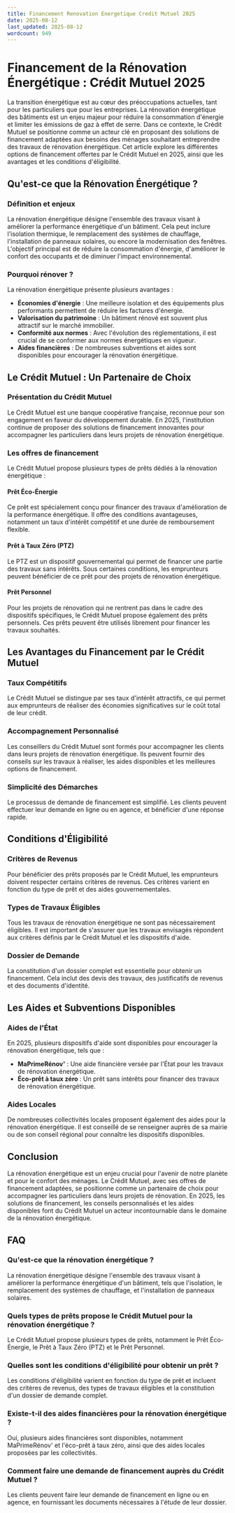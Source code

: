 ```yaml
---
title: Financement Renovation Energetique Credit Mutuel 2025
date: 2025-08-12
last_updated: 2025-08-12
wordcount: 949
---
```


# Financement de la Rénovation Énergétique : Crédit Mutuel 2025

La transition énergétique est au cœur des préoccupations actuelles, tant pour les particuliers que pour les entreprises. La rénovation énergétique des bâtiments est un enjeu majeur pour réduire la consommation d'énergie et limiter les émissions de gaz à effet de serre. Dans ce contexte, le Crédit Mutuel se positionne comme un acteur clé en proposant des solutions de financement adaptées aux besoins des ménages souhaitant entreprendre des travaux de rénovation énergétique. Cet article explore les différentes options de financement offertes par le Crédit Mutuel en 2025, ainsi que les avantages et les conditions d'éligibilité.

## Qu'est-ce que la Rénovation Énergétique ?

### Définition et enjeux

La rénovation énergétique désigne l'ensemble des travaux visant à améliorer la performance énergétique d'un bâtiment. Cela peut inclure l'isolation thermique, le remplacement des systèmes de chauffage, l'installation de panneaux solaires, ou encore la modernisation des fenêtres. L'objectif principal est de réduire la consommation d'énergie, d'améliorer le confort des occupants et de diminuer l'impact environnemental.

### Pourquoi rénover ?

La rénovation énergétique présente plusieurs avantages :

- **Économies d'énergie** : Une meilleure isolation et des équipements plus performants permettent de réduire les factures d'énergie.
- **Valorisation du patrimoine** : Un bâtiment rénové est souvent plus attractif sur le marché immobilier.
- **Conformité aux normes** : Avec l'évolution des réglementations, il est crucial de se conformer aux normes énergétiques en vigueur.
- **Aides financières** : De nombreuses subventions et aides sont disponibles pour encourager la rénovation énergétique.

## Le Crédit Mutuel : Un Partenaire de Choix

### Présentation du Crédit Mutuel

Le Crédit Mutuel est une banque coopérative française, reconnue pour son engagement en faveur du développement durable. En 2025, l'institution continue de proposer des solutions de financement innovantes pour accompagner les particuliers dans leurs projets de rénovation énergétique.

### Les offres de financement

Le Crédit Mutuel propose plusieurs types de prêts dédiés à la rénovation énergétique :

#### Prêt Éco-Énergie

Ce prêt est spécialement conçu pour financer des travaux d'amélioration de la performance énergétique. Il offre des conditions avantageuses, notamment un taux d'intérêt compétitif et une durée de remboursement flexible.

#### Prêt à Taux Zéro (PTZ)

Le PTZ est un dispositif gouvernemental qui permet de financer une partie des travaux sans intérêts. Sous certaines conditions, les emprunteurs peuvent bénéficier de ce prêt pour des projets de rénovation énergétique.

#### Prêt Personnel

Pour les projets de rénovation qui ne rentrent pas dans le cadre des dispositifs spécifiques, le Crédit Mutuel propose également des prêts personnels. Ces prêts peuvent être utilisés librement pour financer les travaux souhaités.

## Les Avantages du Financement par le Crédit Mutuel

### Taux Compétitifs

Le Crédit Mutuel se distingue par ses taux d'intérêt attractifs, ce qui permet aux emprunteurs de réaliser des économies significatives sur le coût total de leur crédit.

### Accompagnement Personnalisé

Les conseillers du Crédit Mutuel sont formés pour accompagner les clients dans leurs projets de rénovation énergétique. Ils peuvent fournir des conseils sur les travaux à réaliser, les aides disponibles et les meilleures options de financement.

### Simplicité des Démarches

Le processus de demande de financement est simplifié. Les clients peuvent effectuer leur demande en ligne ou en agence, et bénéficier d'une réponse rapide.

## Conditions d'Éligibilité

### Critères de Revenus

Pour bénéficier des prêts proposés par le Crédit Mutuel, les emprunteurs doivent respecter certains critères de revenus. Ces critères varient en fonction du type de prêt et des aides gouvernementales.

### Types de Travaux Éligibles

Tous les travaux de rénovation énergétique ne sont pas nécessairement éligibles. Il est important de s'assurer que les travaux envisagés répondent aux critères définis par le Crédit Mutuel et les dispositifs d'aide.

### Dossier de Demande

La constitution d'un dossier complet est essentielle pour obtenir un financement. Cela inclut des devis des travaux, des justificatifs de revenus et des documents d'identité.

## Les Aides et Subventions Disponibles

### Aides de l'État

En 2025, plusieurs dispositifs d'aide sont disponibles pour encourager la rénovation énergétique, tels que :

- **MaPrimeRénov'** : Une aide financière versée par l'État pour les travaux de rénovation énergétique.
- **Éco-prêt à taux zéro** : Un prêt sans intérêts pour financer des travaux de rénovation énergétique.

### Aides Locales

De nombreuses collectivités locales proposent également des aides pour la rénovation énergétique. Il est conseillé de se renseigner auprès de sa mairie ou de son conseil régional pour connaître les dispositifs disponibles.

## Conclusion

La rénovation énergétique est un enjeu crucial pour l'avenir de notre planète et pour le confort des ménages. Le Crédit Mutuel, avec ses offres de financement adaptées, se positionne comme un partenaire de choix pour accompagner les particuliers dans leurs projets de rénovation. En 2025, les solutions de financement, les conseils personnalisés et les aides disponibles font du Crédit Mutuel un acteur incontournable dans le domaine de la rénovation énergétique.

## FAQ

### Qu'est-ce que la rénovation énergétique ?

La rénovation énergétique désigne l'ensemble des travaux visant à améliorer la performance énergétique d'un bâtiment, tels que l'isolation, le remplacement des systèmes de chauffage, et l'installation de panneaux solaires.

### Quels types de prêts propose le Crédit Mutuel pour la rénovation énergétique ?

Le Crédit Mutuel propose plusieurs types de prêts, notamment le Prêt Éco-Énergie, le Prêt à Taux Zéro (PTZ) et le Prêt Personnel.

### Quelles sont les conditions d'éligibilité pour obtenir un prêt ?

Les conditions d'éligibilité varient en fonction du type de prêt et incluent des critères de revenus, des types de travaux éligibles et la constitution d'un dossier de demande complet.

### Existe-t-il des aides financières pour la rénovation énergétique ?

Oui, plusieurs aides financières sont disponibles, notamment MaPrimeRénov' et l'éco-prêt à taux zéro, ainsi que des aides locales proposées par les collectivités.

### Comment faire une demande de financement auprès du Crédit Mutuel ?

Les clients peuvent faire leur demande de financement en ligne ou en agence, en fournissant les documents nécessaires à l'étude de leur dossier.